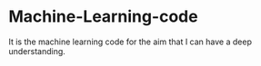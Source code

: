 # Machine-Learning-code
It is the machine learning code for the aim that I can have a deep understanding.

